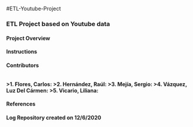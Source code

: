 #ETL-Youtube-Project

<h3>ETL Project based on Youtube data

<h4>Project Overview


<h4>Instructions


<h4>Contributors<br>
<br>
<br>
>1. Flores, Carlos:  
>2. Hernández, Raúl:  
>3. Mejía, Sergio:  
>4. Vázquez, Luz Del Cármen:  
>5. Vicario, Liliana:  
  
<h4>References

<h4>Log
  Repository created on 12/6/2020
  

